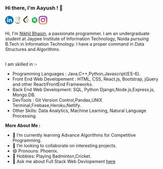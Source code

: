 ### Hi there, I'm Aayush ! 👋
<a href="https://www.linkedin.com/in/aayush-patel-ab76b3165/">
  <img align="left" alt="Nikhil Bhasin | LinkedIn" width="27px" src="https://raw.githubusercontent.com/phoenix-1-2/phoenix-1-2/master/assets/social-linkedin-circle-512.webp" />
</a>

<a href="https://www.codechef.com/users/robinhood264">
  <img align="left" alt="Nikhil Bhasin | CodeChef" width="27px" src="https://raw.githubusercontent.com/phoenix-1-2/phoenix-1-2/master/assets/social-codechef-circle-512.jpg" />
</a>

<a href="https://leetcode.com/phoenix_1_2/">
  <img align="left" alt="Nikhil Bhasin | Leetcode" width="27px" src="https://raw.githubusercontent.com/phoenix-1-2/phoenix-1-2/master/assets/social-leetcode-circle-512.png" />
</a>

<a href="https://www.hackerrank.com/ayushp264?hr_r=1">
  <img align="left" alt="Nikhil Bhasin | HackerRank" width="27px" src="https://raw.githubusercontent.com/phoenix-1-2/phoenix-1-2/master/assets/HackerRank_logo.png" />
</a>
<a href="https://www.instagram.com/nikhil__bhasin">
  <img align="left" alt="Nikhil's Instagram" width="27px" src="https://raw.githubusercontent.com/phoenix-1-2/phoenix-1-2/master/assets/instagram-social-media-logo-for-your-works-png-format-19.png" />
</a>

<br />
<br />

Hi, I'm <a href = "https://nikhil-bhasin.netlify.app/">Nikhil Bhasin</a>, a passionate programmer. I am an undergraduate student at Jaypee Institute of Information Technology, Noida pursuing B.Tech in Information Technology. I have a proper command in Data Structures and Algorithms.
<br />
<br />

I am skilled in :- <br />
- Programming Languages : Java,C++,Python,Javascript(ES-6). <br />
- Front End Web Developement : HTML, CSS, React.js, Bootstrap, jQuery and other React/FrontEnd Frameworks. <br />
- Back End Web Development: SQL, Python Django,Node.js,Express.js, Mongo.DB.
- DevTools : Git Version Control,Pandas,UNIX Terminal,Firebase,Heroku,Netlify.
- Other Skills: Data Analytics, Machine Learning, Natural Language Processing.

**More About Me :** 

- 🌱 I’m currently learning Advance Algorithms for Competitive Programming.
- 👯 I’m looking to collaborate on interesting projects.
- 😄 Pronouns: Phoenix.
- 🧗 Hobbies: Playing Badminton,Cricket.
- 💬 Ask me about Full Stack Web Devlopement [here](https://www.linkedin.com/in/aayush-patel-ab76b3165/)
